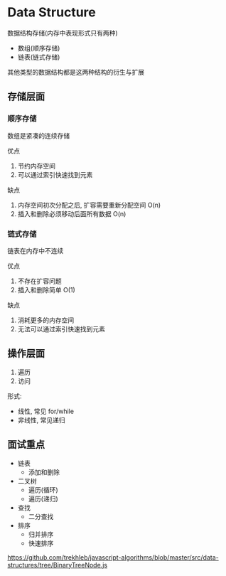 # Data Structure

数据结构存储(内存中表现形式只有两种)

- 数组(顺序存储)
- 链表(链式存储)

其他类型的数据结构都是这两种结构的衍生与扩展

## 存储层面

### 顺序存储

数组是紧凑的连续存储

优点

1. 节约内存空间
2. 可以通过索引快速找到元素

缺点

1. 内存空间初次分配之后, 扩容需要重新分配空间 O(n)
2. 插入和删除必须移动后面所有数据 O(n)

### 链式存储

链表在内存中不连续

优点

1. 不存在扩容问题
2. 插入和删除简单 O(1)

缺点

1. 消耗更多的内存空间
2. 无法可以通过索引快速找到元素

## 操作层面

1. 遍历
2. 访问

形式:

- 线性, 常见 for/while
- 非线性, 常见递归

## 面试重点

- 链表
  - 添加和删除
- 二叉树
  - 遍历(循环)
  - 遍历(递归)
- 查找
  - 二分查找
- 排序
  - 归并排序
  - 快速排序

https://github.com/trekhleb/javascript-algorithms/blob/master/src/data-structures/tree/BinaryTreeNode.js